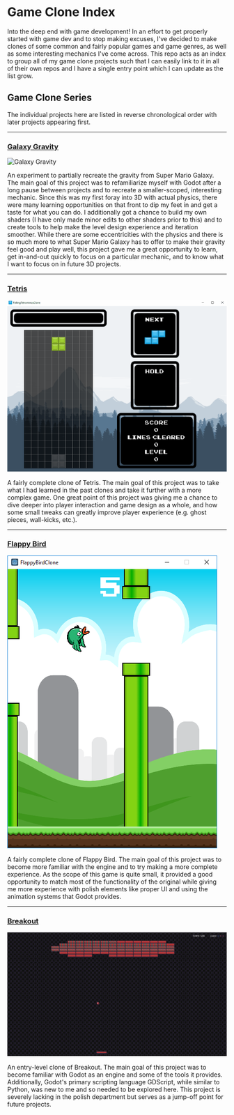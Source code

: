 # Game Clone Index
Into the deep end with game development! In an effort to get properly started with game dev and to stop making excuses, I've decided to make clones of some common and fairly popular games and game genres, as well as some interesting mechanics I've come across. This repo acts as an index to group all of my game clone projects such that I can easily link to it in all of their own repos and I have a single entry point which I can update as the list grow.

## Game Clone Series
The individual projects here are listed in reverse chronological order with later projects appearing first.

---

### [Galaxy Gravity](https://github.com/kazeraniman/GalaxyGravity)
![Galaxy Gravity](Screenshots/galaxy_gravity.gif)

An experiment to partially recreate the gravity from Super Mario Galaxy. The main goal of this project was to refamiliarize myself with Godot after a long pause between projects and to recreate a smaller-scoped, interesting mechanic. Since this was my first foray into 3D with actual physics, there were many learning opportunities on that front to dip my feet in and get a taste for what you can do. I additionally got a chance to build my own shaders (I have only made minor edits to other shaders prior to this) and to create tools to help make the level design experience and iteration smoother. While there are some eccentricities with the physics and there is so much more to what Super Mario Galaxy has to offer to make their gravity feel good and play well, this project gave me a great opportunity to learn, get in-and-out quickly to focus on a particular mechanic, and to know what I want to focus on in future 3D projects.

---

### [Tetris](https://github.com/kazeraniman/FallingTetrominosClone)
![Tetris](Screenshots/tetris.gif)

A fairly complete clone of Tetris. The main goal of this project was to take what I had learned in the past clones and take it further with a more complex game. One great point of this project was giving me a chance to dive deeper into player interaction and game design as a whole, and how some small tweaks can greatly improve player experience (e.g. ghost pieces, wall-kicks, etc.).

---

### [Flappy Bird](https://github.com/kazeraniman/FlappyBirdClone)
![Flappy Bird](Screenshots/flappy_bird.png)

A fairly complete clone of Flappy Bird. The main goal of this project was to become more familiar with the engine and to try making a more complete experience. As the scope of this game is quite small, it provided a good opportunity to match most of the functionality of the original while giving me more experience with polish elements like proper UI and using the animation systems that Godot provides.

---

### [Breakout](https://github.com/kazeraniman/BreakoutClone)
![Breakout](Screenshots/breakout.png)

An entry-level clone of Breakout. The main goal of this project was to become familiar with Godot as an engine and some of the tools it provides. Additionally, Godot's primary scripting language GDScript, while similar to Python, was new to me and so needed to be explored here. This project is severely lacking in the polish department but serves as a jump-off point for future projects.

